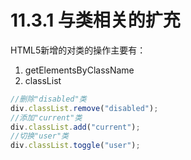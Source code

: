 # 11.3.1 与类相关的扩充

HTML5新增的对类的操作主要有：
1. getElementsByClassName
2. classList
```javascript
//删除"disabled"类
div.classList.remove("disabled");
//添加"current"类
div.classList.add("current");
//切换"user"类
div.classList.toggle("user");
```
